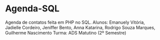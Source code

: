 # Agenda-SQL
Agenda de contatos feita em PHP no SQL.
Alunos: Emanuely Vitória, Jadielle Cordeiro, Jeniffer Bento, Anna Katarina, Rodrigo Souza Marques, Guilherme  Nascimento
Turma: ADS Matutino (2º Semestre)
